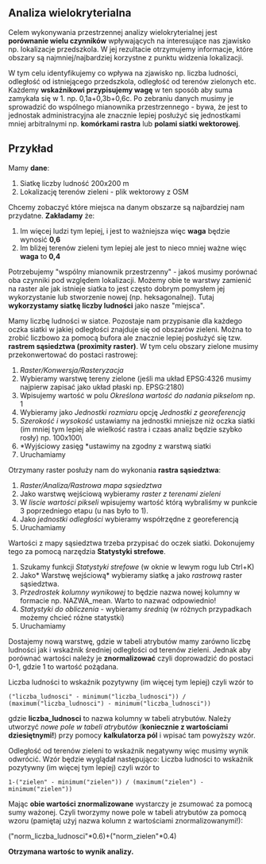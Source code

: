 ## Analiza wielokryterialna

Celem wykonywania przestrzennej analizy wielokryterialnej jest **porównanie wielu czynników** wpływających na interesujące nas zjawisko np. lokalizacje przedszkola. W jej rezultacie otrzymujemy informacje, które obszary są najmniej/najbardziej korzystne z punktu widzenia lokalizacji. 

W tym celu identyfikujemy co wpływa na zjawisko np. liczba ludności, odległość od istniejącego przedszkola, odległość od terenów zielonych etc. Każdemy **wskaźnikowi przypisujemy wagę** w ten sposób aby suma zamykała się w 1. np. 0,1a+0,3b+0,6c. Po zebraniu danych musimy je sprowadzić do wspólnego mianownika przestrzennego - bywa, że jest to jednostak administracyjna ale znacznie lepiej posłużyć się jednostkami mniej arbitralnymi np. **komórkami rastra** lub **polami siatki wektorowej**. 

## Przykład

Mamy **dane**:

1. Siatkę liczby ludność 200x200 m
2. Lokalizację terenów zieleni - plik wektorowy z OSM

Chcemy zobaczyć które miejsca na danym obszarze są najbardziej nam przydatne. **Zakładamy** że:

1. Im więcej ludzi tym lepiej, i jest to ważniejsza więc **waga** będzie wynosić **0,6**
2. Im bliżej terenów zieleni tym lepiej  ale jest to nieco mniej ważne więc **waga** to **0,4**

Potrzebujemy "wspólny mianownik przestrzenny" - jakoś musimy porównać oba czynniki pod względem lokalizacji. Możemy obie te warstwy zamienić na raster ale jak istnieje siatka to jest często dobrym pomysłem jej wykorzystanie lub stworzenie nowej (np. heksagonalnej). Tutaj **wykorzystamy siatkę liczby ludności** jako nasze "miejsca". 

Mamy liczbę ludności w siatce. Pozostaje nam przypisanie dla każdego oczka siatki w jakiej odległości znajduje się od obszarów zieleni. Można to zrobić liczbowo za pomocą bufora ale znacznie lepiej posłużyć się tzw. **rastrem sąsiedztwa (proximity raster)**. W tym celu obszary zielone musimy przekonwertować do postaci rastrowej:

1. *Raster/Konwersja/Rasteryzacja*
2. Wybieramy warstwę tereny zielone (jeśli ma układ EPSG:4326 musimy najpierw zapisać jako układ płaski np. EPSG:2180)
3. Wpisujemy wartość w polu *Określona wartość do nadania pikselom* np. 1
4. Wybieramy jako *Jednostki rozmiaru* opcję *Jednostki z georeferencją*
5.  *Szerokość i wysokość* ustawiamy na jednostki mniejsze niż oczka siatki (im mniej tym lepiej ale wielkość rastra i czaas analiz będzie szybko rosły) np. 100x100\
6. *Wyjściowy zasięg *ustawimy na zgodny z warstwą siatki
7. Uruchamiamy

Otrzymany raster posłuży nam do wykonania **rastra sąsiedztwa**:

1. *Raster/Analiza/Rastrowa mapa sąsiedztwa*
2. Jako warstwę wejściową wybieramy *raster z terenami zieleni*
3. W *liscie wartości pikseli* wpisujemy wartość którą wybraliśmy w punkcie 3 poprzedniego etapu (u nas było to 1).
4. Jako *jednostki odległości* wybieramy współrzędne z georeferencją
5. Uruchamiamy

Wartości z mapy sąsiedztwa trzeba przypisać do oczek siatki. Dokonujemy tego za pomocą narzędzia **Statystyki strefowe**. 

1. Szukamy funkcji *Statystyki strefowe* (w oknie w lewym rogu lub Ctrl+K)
2. Jako* Warstwę wejściową* wybieramy siatkę a jako *rastrową* raster sąsiedztwa.
3. *Przedrostek kolumny wynikowej* to będzie nazwa nowej kolumny w formacie np. NAZWA_mean. Warto to nazwać odpowiednio!
4. *Statystyki do obliczenia* - wybieramy *średnią* (w różnych przypadkach możemy chcieć różne statystki)
5. Uruchamiamy

Dostajemy nową warstwę, gdzie w tabeli atrybutów mamy zarówno liczbę ludności jak i wskaźnik średniej odległości od terenów zieleni. Jednak aby porównać wartości należy je **znormalizować** czyli doprowadzić do postaci 0-1, gdzie 1 to wartość pożądana.

Liczba ludności to wskaźnik pozytywny (im więcej tym lepiej) czyli wzór to
```
("liczba_ludnosci" - minimum("liczba_ludnosci")) / (maximum("liczba_ludnosci") - minimum("liczba_ludnosci"))
```
gdzie **liczba_ludnosci** to nazwa kolumny w tabeli atrybutów. Należy utworzyć *nowe pole w tabeli atrybutów* (**koniecznie z wartościami dziesiętnymi!**) przy pomocy **kalkulatorza pól** i wpisać tam powyższy wzór.

Odległość od terenów zieleni to wskaźnik negatywny więc musimy wynik odwrócić. Wzór będzie wyglądał następująco:
Liczba ludności to wskaźnik pozytywny (im więcej tym lepiej) czyli wzór to
```
1-("zielen" - minimum("zielen")) / (maximum("zielen") - minimum("zielen"))
```

Mając **obie wartości znormalizowane** wystarczy je zsumować za pomocą sumy ważonej. Czyli tworzymy nowe pole w tabeli atrybutów za pomocą wzoru (pamiętaj użyj nazwa kolumn z wartościami znormalizowanymi!):

("norm_liczba_ludnosci"*0.6)+("norm_zielen"*0.4)


**Otrzymana wartośc to wynik analizy.**










